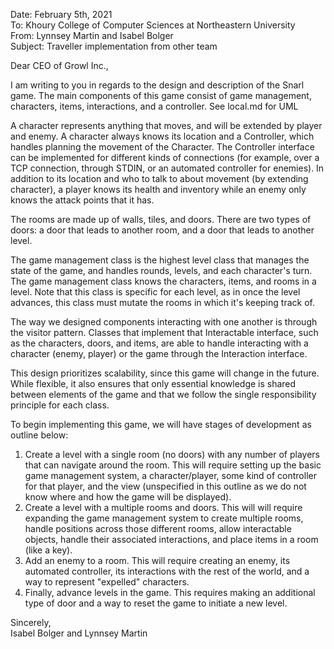 Date: February 5th, 2021  
To: Khoury College of Computer Sciences at Northeastern University  
From: Lynnsey Martin and Isabel Bolger  
Subject: Traveller implementation from other team  
  
Dear CEO of Growl Inc.,   

I am writing to you in regards to the design and description of the Snarl game. The main components of this game consist of game management, characters, items, interactions, and a controller. See local.md for UML

A character represents anything that moves, and will be extended by player and enemy. A character always knows its location and a Controller, which handles planning the movement of the Character. The Controller interface can be implemented for different kinds of connections (for example, over a TCP connection, through STDIN, or an automated controller for enemies). In addition to its location and who to talk to about movement (by extending character), a player knows its health and inventory while an enemy only knows the attack points that it has.  
  
The rooms are made up of walls, tiles, and doors. There are two types of doors: a door that leads to another room, and a door that leads to another level.  
  
The game management class is the highest level class that manages the state of the game, and handles rounds, levels, and each character's turn. The game management class knows the characters, items, and rooms in a level. Note that this class is specific for each level, as in once the level advances, this class must mutate the rooms in which it's keeping track of.  
  
The way we designed components interacting with one another is through the visitor pattern. Classes that implement that Interactable interface, such as the characters, doors, and items, are able to handle interacting with a character (enemy, player) or the game through the Interaction interface.
  
This design prioritizes scalability, since this game will change in the future. While flexible, it also ensures that only essential knowledge is shared between elements of the game and that we follow the single responsibility principle for each class.  
  
To begin implementing this game, we will have stages of development as outline below:  
 1. Create a level with a single room (no doors) with any number of players that can navigate around the room. This will require setting up the basic game management system, a character/player, some kind of controller for that player, and the view (unspecified in this outline as we do not know where and how the game will be displayed).
 2. Create a level with a multiple rooms and doors. This will will require expanding the game management system to create multiple rooms, handle positions across those different rooms, allow interactable objects, handle their associated interactions, and place items in a room (like a key).
 3. Add an enemy to a room. This will require creating an enemy, its automated controller, its interactions with the rest of the world, and a way to represent "expelled" characters.
 4. Finally, advance levels in the game. This requires making an additional type of door and a way to reset the game to initiate a new level.
  
Sincerely,  
Isabel Bolger and Lynnsey Martin  
